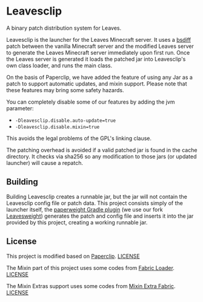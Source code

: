 Leavesclip
=========
A binary patch distribution system for Leaves.

Leavesclip is the launcher for the Leaves Minecraft server. It uses a [bsdiff](http://www.daemonology.net/bsdiff/) patch
between the vanilla Minecraft server and the modified Leaves server to generate the Leaves Minecraft server immediately
upon first run. Once the Leaves server is generated it loads the patched jar into Leavesclip's own class loader, and
runs
the main class.

On the basis of Paperclip, we have added the feature of using any Jar as a patch to support automatic updates, and mixin
support.
Please note that these features may bring some safety hazards.

You can completely disable some of our features by adding the jvm parameter:

* `-Dleavesclip.disable.auto-update=true`
* `-Dleavesclip.disable.mixin=true`

This avoids the legal problems of the GPL's linking clause.

The patching overhead is avoided if a valid patched jar is found in the cache directory.
It checks via sha256 so any modification to those jars (or updated launcher) will cause a repatch.

Building
--------

Building Leavesclip creates a runnable jar, but the jar will not contain the Leavesclip config file or patch data. This
project consists simply of the launcher itself, the [paperweight Gradle plugin](https://github.com/PaperMC/paperweight)
(we use our fork [Leavesweight](https://github.com/LeavesMC/leavesweight)) generates the patch and config file and inserts
it into the jar provided by this project, creating a working runnable jar.


License
-------

This project is modified based on [Paperclip](https://github.com/PaperMC/Paperclip). [LICENSE](./licenses/license.txt)

The Mixin part of this project uses some codes
from [Fabric Loader](https://github.com/FabricMC/fabric-loader). [LICENSE](./licenses/fabric-loader-license.txt)

The Mixin Extras support uses some codes from [Mixin Extra Fabric](https://github.com/LlamaLad7/MixinExtras/blob/master/platform/fabric). [LICENSE](./licenses/mixin-extras-license.txt)
